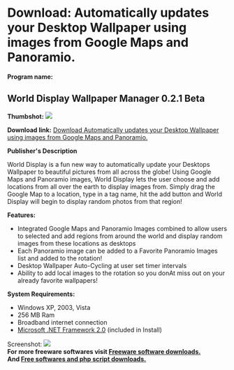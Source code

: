 # Download: Automatically updates your Desktop Wallpaper using images from Google Maps and Panoramio.

**Program name:**

## World Display Wallpaper Manager 0.2.1 Beta

  
**Thumbshot:** ![](http://www.freewarefiles.com/screenshot/worlddisplay_md.gif)   
  
**Download link:** [Download Automatically updates your Desktop Wallpaper using images from Google Maps and Panoramio.](http://freesoftwares.boysofts.com/World-Display-Wallpaper-Manager-Beta_program_34335.html)  
  


**Publisher's Description**  
  


World Display is a fun new way to automatically update your Desktops Wallpaper to beautiful pictures from all across the globe! Using Google Maps and Panoramio images, World Display lets the user choose and add locations from all over the earth to display images from. Simply drag the Google Map to a location, type in a tag name, hit the add button and World Display will begin to display random photos from that region! 

**Features:**

  * Integrated Google Maps and Panoramio Images combined to allow users to selected and add regions from around the world and display random images from these locations as desktops 
  * Each Panoramio image can be added to a Favorite Panoramio Images list and added to the rotation! 
  * Desktop Wallpaper Auto-Cycling at user set timer intervals 
  * Ability to add local images to the rotation so you donAt miss out on your already favorite wallpapers! 

**System Requirements:**

  * Windows XP, 2003, Vista 
  * 256 MB Ram 
  * Broadband internet connection 
  * [Microsoft .NET Framework 2.0](http://www.freewarefiles.com/program_10_108_16026.html) (included in Install) 

  
  
Screenshot: ![](http://www.freewarefiles.com/screenshot/worlddisplay.gif)   
**For more freeware softwares visit [Freeware software downloads.](http://freesoftwares.boysofts.com/)**   
**And [Free softwares and php script downloads.](http://www.boysofts.com/)**
